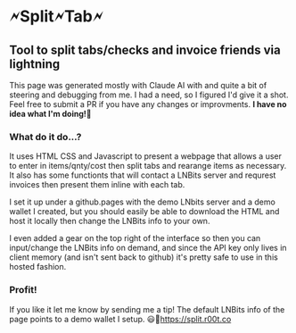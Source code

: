# 🗲Split🗲Tab🗲

## Tool to split tabs/checks and invoice friends via lightning ##

This page was generated mostly with Claude AI with and quite a bit of steering and debugging from me. I had a need, so I figured I'd give it a shot. Feel free to submit a PR if you have any changes or improvments. **I have no idea what I'm doing!**🫠

### What do it do...? ###

It uses HTML CSS and Javascript to present a webpage that allows a user to enter in items/qnty/cost then split tabs and rearange items as necessary.
It also has some functionts that will contact a LNBits server and requrest invoices then present them inline with each tab.

I set it up under a github.pages with the demo LNbits server and a demo wallet I created, but you should easily be able to download the HTML and host it locally then change the LNBits info to your own. 

I even added a gear on the top right of the interface so then you can input/change the LNBits info on demand, and since the API key only lives in client memory (and isn't sent back to github) it's pretty safe to use in this hosted fashion.

### Profit! ###

If you like it let me know by sending me a tip! The default LNBits info of the page points to a demo wallet I setup. 😃🫴https://split.r00t.co


